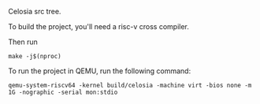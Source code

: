 Celosia src tree.


To build the project, you'll need a risc-v cross compiler. 

Then run 
```
make -j$(nproc)
```


To run the project in QEMU, run the following command:
```
qemu-system-riscv64 -kernel build/celosia -machine virt -bios none -m 1G -nographic -serial mon:stdio
```
